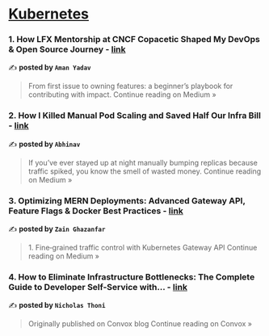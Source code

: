 
<h1><a href=https://medium.com/tag/kubernetes/recommended target="_blank" rel="noopener noreferrer">Kubernetes</a></h1>
<h3>1. How LFX Mentorship at CNCF Copacetic Shaped My DevOps & Open Source Journey - <a href="https://medium.com/@amanycodes/how-lfx-mentorship-at-cncf-copacetic-shaped-my-devops-open-source-journey-584a52563c92?source=rss------kubernetes-5" target="_blank" rel="noopener noreferrer">link</a></h3>

✍️ **posted by `Aman Yadav`**

<blockquote>From first issue to owning features: a beginner’s playbook for contributing with impact.
Continue reading on Medium »</blockquote>

<h3>2. How I Killed Manual Pod Scaling and Saved Half Our Infra Bill - <a href="https://codingplainenglish.medium.com/how-i-killed-manual-pod-scaling-and-saved-half-our-infra-bill-f7586563a4c5?source=rss------kubernetes-5" target="_blank" rel="noopener noreferrer">link</a></h3>

✍️ **posted by `Abhinav`**

<blockquote>If you’ve ever stayed up at night manually bumping replicas because traffic spiked, you know the smell of wasted money.
Continue reading on Medium »</blockquote>

<h3>3. Optimizing MERN Deployments: Advanced Gateway API, Feature Flags & Docker Best Practices - <a href="https://medium.com/@zainghazanfar/optimizing-mern-deployments-advanced-gateway-api-feature-flags-docker-best-practices-7999e400508c?source=rss------kubernetes-5" target="_blank" rel="noopener noreferrer">link</a></h3>

✍️ **posted by `Zain Ghazanfar`**

<blockquote>1. Fine‑grained traffic control with Kubernetes Gateway API
Continue reading on Medium »</blockquote>

<h3>4. How to Eliminate Infrastructure Bottlenecks: The Complete Guide to Developer Self-Service with… - <a href="https://medium.com/convox/how-to-eliminate-infrastructure-bottlenecks-the-complete-guide-to-developer-self-service-with-07f4ba84ee89?source=rss------kubernetes-5" target="_blank" rel="noopener noreferrer">link</a></h3>

✍️ **posted by `Nicholas Thoni`**

<blockquote>Originally published on Convox blog
Continue reading on Convox »</blockquote>

